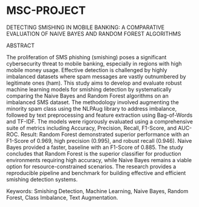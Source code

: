 # MSC-PROJECT
DETECTING SMISHING IN MOBILE BANKING: A COMPARATIVE EVALUATION OF NAIVE BAYES AND RANDOM FOREST ALGORITHMS


ABSTRACT

The proliferation of SMS phishing (smishing) poses a significant cybersecurity threat to mobile banking, especially in regions with high mobile money usage. Effective detection is challenged by highly imbalanced datasets where spam messages are vastly outnumbered by legitimate ones (ham). This study aims to develop and evaluate robust machine learning models for smishing detection by systematically comparing the Naive Bayes and Random Forest algorithms on an imbalanced SMS dataset. The methodology involved augmenting the minority spam class using the NLPAug library to address imbalance, followed by text preprocessing and feature extraction using Bag-of-Words and TF-IDF. The models were rigorously evaluated using a comprehensive suite of metrics including Accuracy, Precision, Recall, F1-Score, and AUC-ROC. Result: Random Forest demonstrated superior performance with an F1-Score of 0.969, high precision (0.995), and robust recall (0.946). Naive Bayes provided a faster, baseline with an F1-Score of 0.885. The study concludes that Random Forest is the superior classifier for production environments requiring high accuracy, while Naive Bayes remains a viable option for resource-constrained scenarios. The research provides a reproducible pipeline and benchmark for building effective and efficient smishing detection systems.

Keywords: Smishing Detection, Machine Learning, Naive Bayes, Random Forest, Class Imbalance, Text Augmentation. 
